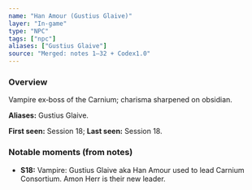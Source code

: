 ```yaml
---
name: "Han Amour (Gustius Glaive)"
layer: "In-game"
type: "NPC"
tags: ["npc"]
aliases: ["Gustius Glaive"]
source: "Merged: notes 1–32 + Codex1.0"
---
```

### Overview
Vampire ex‑boss of the Carnium; charisma sharpened on obsidian.

**Aliases:** Gustius Glaive.

**First seen:** Session 18; **Last seen:** Session 18.

### Notable moments (from notes)
- **S18:** Vampire: Gustius Glaive aka Han Amour used to lead Carnium Consortium. Amon Herr is their new leader.

